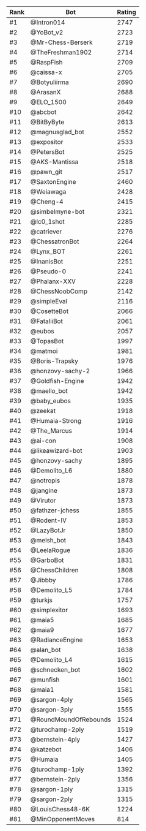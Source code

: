 Rank|Bot|Rating
---|---|---
#1|@Intron014|2747
#2|@YoBot_v2|2723
#3|@Mr-Chess-Berserk|2719
#4|@TheFreshman1902|2714
#5|@RaspFish|2709
#6|@caissa-x|2705
#7|@Botyuliirma|2690
#8|@ArasanX|2688
#9|@ELO_1500|2649
#10|@abcbot|2642
#11|@BitByByte|2613
#12|@magnusglad_bot|2552
#13|@expositor|2533
#14|@PetersBot|2525
#15|@AKS-Mantissa|2518
#16|@pawn_git|2517
#17|@SaxtonEngine|2460
#18|@Weiawaga|2428
#19|@Cheng-4|2415
#20|@simbelmyne-bot|2321
#21|@lc0_1shot|2285
#22|@catriever|2276
#23|@ChessatronBot|2264
#24|@Lynx_BOT|2261
#25|@InanisBot|2251
#26|@Pseudo-0|2241
#27|@Phalanx-XXV|2228
#28|@ChessNoobComp|2142
#29|@simpleEval|2116
#30|@CosetteBot|2066
#31|@FataliiBot|2061
#32|@eubos|2057
#33|@TopasBot|1997
#34|@matmoi|1981
#35|@Boris-Trapsky|1976
#36|@honzovy-sachy-2|1966
#37|@Goldfish-Engine|1942
#38|@maello_bot|1942
#39|@baby_eubos|1935
#40|@zeekat|1918
#41|@Humaia-Strong|1916
#42|@The_Marcus|1914
#43|@ai-con|1908
#44|@likeawizard-bot|1903
#45|@honzovy-sachy|1895
#46|@Demolito_L6|1880
#47|@notropis|1878
#48|@jangine|1873
#49|@Virutor|1873
#50|@fathzer-jchess|1855
#51|@Rodent-IV|1853
#52|@LazyBotJr|1850
#53|@melsh_bot|1843
#54|@LeelaRogue|1836
#55|@GarboBot|1831
#56|@ChessChildren|1808
#57|@Jibbby|1786
#58|@Demolito_L5|1784
#59|@turkjs|1757
#60|@simplexitor|1693
#61|@maia5|1685
#62|@maia9|1677
#63|@RadianceEngine|1653
#64|@alan_bot|1638
#65|@Demolito_L4|1615
#66|@schnecken_bot|1602
#67|@munfish|1601
#68|@maia1|1581
#69|@sargon-4ply|1565
#70|@sargon-3ply|1555
#71|@RoundMoundOfRebounds|1524
#72|@turochamp-2ply|1519
#73|@bernstein-4ply|1427
#74|@katzebot|1406
#75|@Humaia|1405
#76|@turochamp-1ply|1392
#77|@bernstein-2ply|1356
#78|@sargon-1ply|1315
#79|@sargon-2ply|1315
#80|@LouisChess48-6K|1224
#81|@MinOpponentMoves|814
